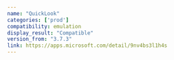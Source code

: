 ```yaml
---
name: "QuickLook"
categories: ['prod']
compatibility: emulation
display_result: "Compatible"
version_from: "3.7.3"
link: https://apps.microsoft.com/detail/9nv4bs3l1h4s
---
```



